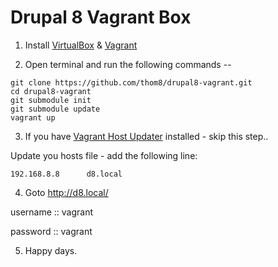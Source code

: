 # Drupal 8 Vagrant Box

  1. Install [VirtualBox](https://www.virtualbox.org/wiki/Downloads) & [Vagrant](https://www.vagrantup.com/downloads.html)

  2. Open terminal and run the following commands --

  ```
  git clone https://github.com/thom8/drupal8-vagrant.git
  cd drupal8-vagrant
  git submodule init
  git submodule update
  vagrant up
  ```

  3. If you have [Vagrant Host Updater](https://github.com/cogitatio/vagrant-hostsupdater) installed - skip this step..

  Update you hosts file - add the following line:

  ```
  192.168.8.8      d8.local
  ```

  4. Goto http://d8.local/

  username :: vagrant

  password :: vagrant

  5. Happy days.
